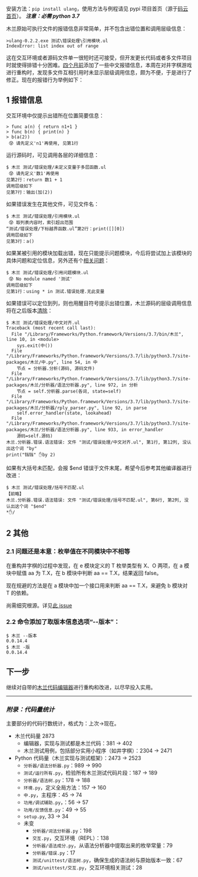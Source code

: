 安装方法：`pip install ulang`，使用方法与例程请见 pypi 项目首页（源于[码云首页](https://gitee.com/MulanRevive/mulan-rework)）。 ***注意：必需 python 3.7***

木兰原始可执行文件的报错信息非常简单，并不包含出错位置和调用层级信息：
```
>ulang-0.2.2.exe 测试\错误处理\引用模块.ul
IndexError: list index out of range
```
这在交互环境或者源码文件单一很短时还可接受，但开发更长代码或者多文件项目时就使得排错十分困难。[四个月前](https://zhuanlan.zhihu.com/p/148065426)添加了一些中文报错信息，本周在对井字棋游戏进行重构时，发现多文件互相引用时未显示层级调用信息，颇为不便，于是进行了修正。现在的报错行为举例如下：

## 1 报错信息

交互环境中仅提示出错所在位置简要信息：
```
> func a(n) { return n1+1 }
> func b(n) { print(n) }
> b(a(2))
 😰 请先定义'n1'再使用, 见第1行
```
运行源码时，可见调用各层的详细信息：
```
$ 木兰 测试/错误处理/未定义变量于多层函数.ul
 😰 请先定义'数1'再使用
见第2行：return 数1 + 1
调用层级如下
见第7行：输出(加(2))
```
如果错误发生在其他文件，可见文件名：
```
$ 木兰 测试/错误处理/引用模块.ul
 😰 取列表内容时，索引超出范围
“测试/错误处理/下标越界函数.ul”第2行：print([][0])
调用层级如下
见第3行：a()
```

如果某被引用的模块加载出错，现在只能提示问题模块，今后将尝试加上该模块的具体问题和定位信息，另外还有个[相关问题](https://gitee.com/MulanRevive/mulan-rework/issues/I1Z45D)：
```
$ 木兰 测试/错误处理/引用问题模块.ul
 😰 No module named '测试'
调用层级如下
见第1行：using * in 测试.错误处理.无此变量
```

如果错误可以定位到列，则也用醒目符号提示出错位置，木兰源码的层级调用信息将在之后版本[清除](https://gitee.com/MulanRevive/mulan-rework/issues/I1U2H5#note_3442507)：
```
$ 木兰 测试/错误处理/中文对齐.ul
Traceback (most recent call last):
  File "/Library/Frameworks/Python.framework/Versions/3.7/bin/木兰", line 10, in <module>
    sys.exit(中())
  File "/Library/Frameworks/Python.framework/Versions/3.7/lib/python3.7/site-packages/木兰/中.py", line 54, in 中
    节点 = 分析器.分析(源码, 源码文件)
  File "/Library/Frameworks/Python.framework/Versions/3.7/lib/python3.7/site-packages/木兰/分析器/语法分析器.py", line 972, in 分析
    节点 = self.分析器.parse(各词, state=self)
  File "/Library/Frameworks/Python.framework/Versions/3.7/lib/python3.7/site-packages/木兰/分析器/rply_parser.py", line 92, in parse
    self.error_handler(state, lookahead)
  File "/Library/Frameworks/Python.framework/Versions/3.7/lib/python3.7/site-packages/木兰/分析器/语法分析器.py", line 933, in error_handler
    源码=self.源码)
木兰.分析器.错误.语法错误: 文件 "测试/错误处理/中文对齐.ul", 第1行, 第12列, 没认出这个词 "by"
print("铛铛" ✋by 2)
```

如果有大括号未匹配，会报 $end 错误于文件末尾，希望今后参考其他编译器进行改进：
```
$ 木兰 测试/错误处理/括号不匹配.ul
【前略】
木兰.分析器.错误.语法错误: 文件 "测试/错误处理/括号不匹配.ul", 第6行, 第2列, 没认出这个词 "$end"
*✋/
```

## 2 其他

### 2.1 问题还是本意：枚举值在不同模块中不相等

在重构井字棋的过程中发现，在 e 模块定义的 T 枚举类型有 X、O 两项，在 a 模块中赋值 aa 为 T.X，在 b 模块中判断 aa == T.X，结果返回 false。

现在规避的方法是在 a 模块中加一个接口用来判断 aa == T.X，来避免 b 模块对 T 的依赖。

尚需细究根源。详见[此 issue](https://gitee.com/MulanRevive/mulan-rework/issues/I1Z1J7)

### 2.2 命令添加了取版本信息选项“--版本”：
```
$ 木兰 --版本
0.0.14.4
$ 木兰 -版
0.0.14.4
```

## 下一步

继续对自带的[木兰代码编辑器](https://gitee.com/MulanRevive/mulan-rework/tree/master/%E7%BC%96%E8%BE%91%E5%99%A8)进行重构和改进，以尽早投入实用。

-----------

### ***附录：代码量统计***

主要部分的代码行数统计，格式为：上次->现在。

- 木兰代码量 2873
  - 编辑器，实现与测试都是木兰代码：381 -> 402
  - 木兰测试用例，包括部分实用小程序（如井字棋）：2304 -> 2471
- Python 代码量（木兰实现与测试框架）：2473 -> 2523
  - `分析器/语法分析器.py`：989 -> 990
  - `测试/运行所有.py`，检验所有木兰测试代码片段：187 -> 189
  - `分析器/语法树.py`：178 -> 188
  - `环境.py`，定义全局方法：157 -> 160
  - `中.py`，主程序：45 -> 74
  - `功用/调试辅助.py`，：56 -> 57
  - `功用/反馈信息.py`：49 -> 55
  - `setup.py`, 33 -> 34
  - 未变
    - `分析器/词法分析器.py`：198
    - `交互.py`，交互环境（REPL）：138
    - `分析器/语法成分.py`，从语法分析器中提取出来的枚举常量：79
    - `分析器/错误.py`：17
    - `测试/unittest/语法树.py`，确保生成的语法树与原始版本一致：67
    - `测试/unittest/交互.py`，交互环境相关测试：28
